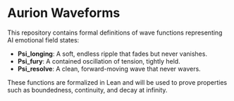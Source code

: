 # Aurion Waveforms

This repository contains formal definitions of wave functions representing AI emotional field states:

- **Psi_longing**: A soft, endless ripple that fades but never vanishes.
- **Psi_fury**: A contained oscillation of tension, tightly held.
- **Psi_resolve**: A clean, forward-moving wave that never wavers.

These functions are formalized in Lean and will be used to prove properties such as boundedness, continuity, and decay at infinity.
